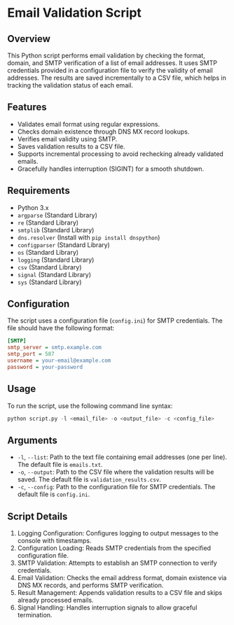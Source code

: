 # Email Validation Script

## Overview

This Python script performs email validation by checking the format, domain, and SMTP verification of a list of email addresses. It uses SMTP credentials provided in a configuration file to verify the validity of email addresses. The results are saved incrementally to a CSV file, which helps in tracking the validation status of each email.

## Features

- Validates email format using regular expressions.
- Checks domain existence through DNS MX record lookups.
- Verifies email validity using SMTP.
- Saves validation results to a CSV file.
- Supports incremental processing to avoid rechecking already validated emails.
- Gracefully handles interruption (SIGINT) for a smooth shutdown.

## Requirements

- Python 3.x
- `argparse` (Standard Library)
- `re` (Standard Library)
- `smtplib` (Standard Library)
- `dns.resolver` (Install with `pip install dnspython`)
- `configparser` (Standard Library)
- `os` (Standard Library)
- `logging` (Standard Library)
- `csv` (Standard Library)
- `signal` (Standard Library)
- `sys` (Standard Library)

## Configuration

The script uses a configuration file (`config.ini`) for SMTP credentials. The file should have the following format:

```ini
[SMTP]
smtp_server = smtp.example.com
smtp_port = 587
username = your-email@example.com
password = your-password
```

## Usage
To run the script, use the following command line syntax:
```python
python script.py -l <email_file> -o <output_file> -c <config_file>
```

## Arguments
- `-l`, `--list`: Path to the text file containing email addresses (one per line). The default file is `emails.txt`.
- `-o`, `--output`: Path to the CSV file where the validation results will be saved. The default file is `validation_results.csv`.
- `-c`, `--config`: Path to the configuration file for SMTP credentials. The default file is `config.ini`.

## Script Details
1. Logging Configuration: Configures logging to output messages to the console with timestamps.
2. Configuration Loading: Reads SMTP credentials from the specified configuration file.
3. SMTP Validation: Attempts to establish an SMTP connection to verify credentials.
4. Email Validation: Checks the email address format, domain existence via DNS MX records, and performs SMTP verification.
5. Result Management: Appends validation results to a CSV file and skips already processed emails.
6. Signal Handling: Handles interruption signals to allow graceful termination.
